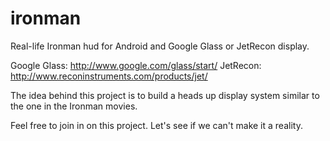 ironman
=======

Real-life Ironman hud for Android and Google Glass or JetRecon display.

Google Glass: http://www.google.com/glass/start/
JetRecon: http://www.reconinstruments.com/products/jet/

The idea behind this project is to build a heads up display system similar to the one in the Ironman movies.

Feel free to join in on this project. Let's see if we can't make it a reality.

